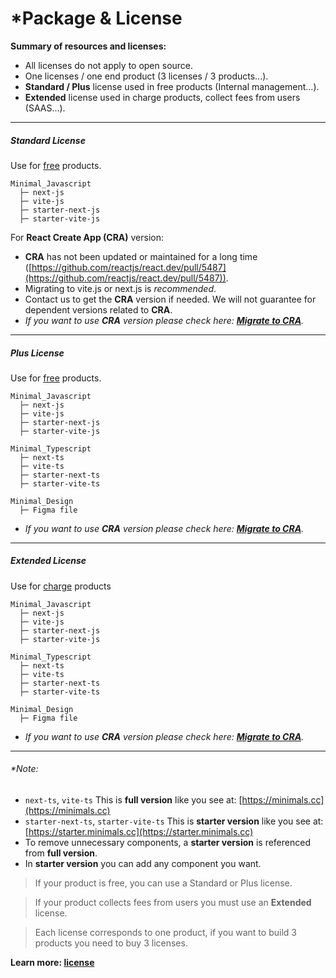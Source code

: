 *Package & License
=================

**Summary of resources and licenses:**

*   All licenses do not apply to open source.
*   One licenses / one end product (3 licenses / 3 products...).
*   **Standard / Plus** license used in free products (Internal management...).
*   **Extended** license used in charge products, collect fees from users (SAAS...).

* * *

##### [](#standard-license)Standard License

Use for [free](https://mui.com/store/license/#i-standard-license) products.

    Minimal_Javascript
      ├─ next-js
      ├─ vite-js
      ├─ starter-next-js
      ├─ starter-vite-js

  

For **React Create App (CRA)** version:

*   **CRA** has not been updated or maintained for a long time ([https://github.com/reactjs/react.dev/pull/5487](https://github.com/reactjs/react.dev/pull/5487)).
*   Migrating to vite.js or next.js is _recommended_.
*   Contact us to get the **CRA** version if needed. We will not guarantee for dependent versions related to **CRA**.
*   _If you want to use **CRA** version please check here: [**Migrate to CRA**](/migrate-to-cra)._

* * *

##### [](#plus-license)Plus License

Use for [free](https://mui.com/store/license/#i-standard-license) products.

    Minimal_Javascript
      ├─ next-js
      ├─ vite-js
      ├─ starter-next-js
      ├─ starter-vite-js
     
    Minimal_Typescript
      ├─ next-ts
      ├─ vite-ts
      ├─ starter-next-ts
      ├─ starter-vite-ts
     
    Minimal_Design
      ├─ Figma file

  

*   _If you want to use **CRA** version please check here: [**Migrate to CRA**](/migrate-to-cra)._

* * *

##### [](#extended-license)Extended License

Use for [charge](https://mui.com/store/license/#extended-license) products

    Minimal_Javascript
      ├─ next-js
      ├─ vite-js
      ├─ starter-next-js
      ├─ starter-vite-js
     
    Minimal_Typescript
      ├─ next-ts
      ├─ vite-ts
      ├─ starter-next-ts
      ├─ starter-vite-ts
     
    Minimal_Design
      ├─ Figma file

  

*   _If you want to use **CRA** version please check here: [**Migrate to CRA**](/migrate-to-cra)._

* * *

###### [](#note)\*Note:

*   `next-ts`, `vite-ts` This is **full version** like you see at: [https://minimals.cc](https://minimals.cc)
*   `starter-next-ts`, `starter-vite-ts` This is **starter version** like you see at: [https://starter.minimals.cc](https://starter.minimals.cc)
*   To remove unnecessary components, a **starter version** is referenced from **full version**.
*   In **starter version** you can add any component you want.

  

> If your product is free, you can use a Standard or Plus license.

> If your product collects fees from users you must use an **Extended** license.

> Each license corresponds to one product, if you want to build 3 products you need to buy 3 licenses.

[](https://mui.com/store/license/#i-standard-license)

  

**Learn more: [license](https://mui.com/store/license/#i-standard-license)**


